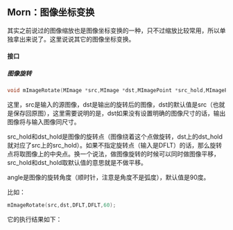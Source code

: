 ## Morn：图像坐标变换

其实之前说过的图像缩放也是图像坐标变换的一种，只不过缩放比较常用，所以单独拿出来说了。这里说说其它的图像坐标变换。

#### 接口

##### 图像旋转

```c
void mImageRotate(MImage *src,MImage *dst,MImagePoint *src_hold,MImagePoint *dst_hold,float angle);
```

这里，src是输入的源图像，dst是输出的旋转后的图像，dst的默认值是src（也就是保存回原图），这里需要说明的是，dst如果没有设置明确的图像尺寸的话，输出图像将与输入图像同尺寸。

src_hold和dst_hold是图像的旋转点（图像绕着这个点做旋转，dst上的dst_hold就对应了src上的src_hold）。如果不指定旋转点（输入是DFLT）的话，那么旋转点将取图像上的中央点。换一个说法，做图像旋转的时候可以同时做图像平移，src_hold和dst_hold取默认值的意思就是不做平移。

angle是图像的旋转角度（顺时针，注意是角度不是弧度），默认值是90度。

比如：

```c
mImageRotate(src,dst,DFLT,DFLT,60);
```

它的执行结果如下：



